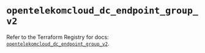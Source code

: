 # `opentelekomcloud_dc_endpoint_group_v2`

Refer to the Terraform Registry for docs: [`opentelekomcloud_dc_endpoint_group_v2`](https://registry.terraform.io/providers/opentelekomcloud/opentelekomcloud/1.36.42/docs/resources/dc_endpoint_group_v2).
